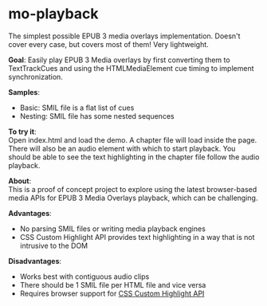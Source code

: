 # mo-playback

The simplest possible EPUB 3 media overlays implementation. Doesn't cover every case, but covers most of them! Very lightweight.

**Goal**: 
Easily play EPUB 3 Media overlays by first converting them to TextTrackCues and using the HTMLMediaElement cue timing to implement synchronization.

**Samples**:  
* Basic: SMIL file is a flat list of cues
* Nesting: SMIL file has some nested sequences

**To try it**:  
Open index.html and load the demo. A chapter file will load inside the page. There will also be an audio element with which to start playback. You should be able to see the text highlighting in the chapter file follow the audio playback.

**About**:  
This is a proof of concept project to explore using the latest browser-based media APIs for EPUB 3 Media Overlays playback, which can be challenging.

**Advantages**:  
* No parsing SMIL files or writing media playback engines
* CSS Custom Highlight API provides text highlighting in a way that is not intrusive to the DOM

**Disadvantages**:  
* Works best with contiguous audio clips
* There should be 1 SMIL file per HTML file and vice versa
* Requires browser support for [CSS Custom Highlight API](https://caniuse.com/mdn-api_highlight_has)
